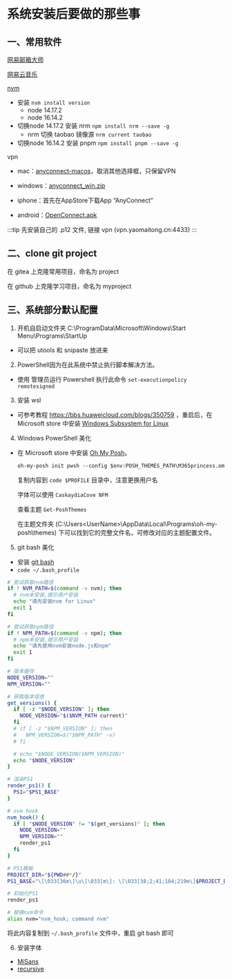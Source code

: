 # 系统安装后要做的那些事

## 一、常用软件

[网易邮箱大师](https://dashi.163.com/)

[网易云音乐](https://music.163.com/#/download)

[nvm](https://github.com/coreybutler/nvm-windows)
- 安装 `nvm install version`
    - node 14.17.2
    - node 16.14.2
- 切换node 14.17.2 安装 nrm `npm install nrm --save -g`
    - nrm 切换 taobao 镜像源 `nrm current taobao`
- 切换node 16.14.2 安装 pnpm `npm install pnpm --save -g`

vpn
- mac：[anyconnect-macos](https://cdnfile.yaomaitong.cn/vpn/anyconnect-macos-4.9.04053.dmg)，取消其他选择框，只保留VPN

- windows：[anyconnect_win.zip](https://cdnfile.yaomaitong.cn/vpn/anyconnect_win.zip)

- iphone：首先在AppStore下载App “AnyConnect”
- android：[OpenConnect.apk](https://cdnfile.yaomaitong.cn/vpn/OpenConnect-1.15-1152.apk)

:::tip 
先安装自己的 .p12 文件, 链接 vpn (vpn.yaomaitong.cn:4433)
:::


## 二、clone git project

在 gitea 上克隆常用项目，命名为 project

在 github 上克隆学习项目，命名为 myproject


## 三、系统部分默认配置

1. 开机自启动文件夹 C:\ProgramData\Microsoft\Windows\Start Menu\Programs\StartUp
- 可以把 utools 和 snipaste 放进来
2. PowerShell因为在此系统中禁止执行脚本解决方法。
- 使用 管理员运行  Powershell 执行此命令 `set-executionpolicy remotesigned`
3. 安装 wsl 
- 可参考教程 https://bbs.huaweicloud.com/blogs/350759 ，重启后，在 Microsoft store 中安装 [Windows Subsystem for Linux](https://apps.microsoft.com/store/detail/windows-subsystem-for-linux/9P9TQF7MRM4R)

4. Windows PowerShell 美化
- 在 Microsoft store 中安装 [Oh My Posh](https://ohmyposh.dev/)。
    ```txt
    oh-my-posh init pwsh --config $env:POSH_THEMES_PATH\M365princess.omp.json | Invoke-Expression
    ```
    复制内容到 `code $PROFILE` 目录中，注意更换用户名
    
    字体可以使用 `CaskaydiaCove NFM`

    查看主题 `Get-PoshThemes`
    
    在主题文件夹 (C:\Users\<UserName>\AppData\Local\Programs\oh-my-posh\themes) 下可以找到它的完整文件名，可修改对应的主题配置文件。

5. git bash 美化

- 安装 [git bash](https://git-scm.com/downloads)
- `code ~/.bash_profile`

```bash
# 尝试获取nvm路径
if ! NVM_PATH=$(command -v nvm); then
  # nvm未安装,提示用户安装
  echo "请先安装nvm for Linux"
  exit 1
fi

# 尝试获取npm路径  
if ! NPM_PATH=$(command -v npm); then
  # npm未安装,提示用户安装
  echo "请先使用nvm安装node.js和npm"
  exit 1
fi

# 版本缓存
NODE_VERSION=""
NPM_VERSION=""

# 获取版本信息
get_versions() {
  if [ -z "$NODE_VERSION" ]; then
    NODE_VERSION="$($NVM_PATH current)"
  fi
  # if [ -z "$NPM_VERSION" ]; then
  #   NPM_VERSION=$("$NPM_PATH" -v)
  # fi

  # echo "$NODE_VERSION($NPM_VERSION)"
  echo "$NODE_VERSION"
}

# 渲染PS1
render_ps1() {
  PS1="$PS1_BASE" 
}

# nvm hook
nvm_hook() {
  if [ "$NODE_VERSION" != "$(get_versions)" ]; then
    NODE_VERSION=""
    NPM_VERSION=""
    render_ps1
  fi
}

# PS1模板  
PROJECT_DIR="${PWD##*/}"
PS1_BASE="\[\033[36m\]\u\[\033[m\]: \[\033[38;2;41;184;219m\]$PROJECT_DIR\[\033[m\]\[\e[33m\]$(__git_ps1)\[\e[0m\] \$(get_versions) \[\033[38;2;35;209;139m\]➜\[\033[m\] "

# 初始化PS1
render_ps1

# 替换nvm命令
alias nvm="nvm_hook; command nvm"
```
将此内容复制到 `~/.bash_profile` 文件中，重启 git bash 即可

6. 安装字体

- [MiSans](https://web.vip.miui.com/page/info/mio/mio/detail?postId=33935854)
- [recursive](https://github.com/arrowtype/recursive)

